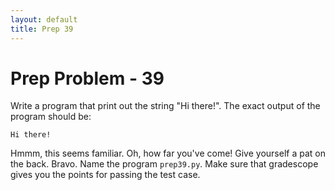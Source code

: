 ```yaml
---
layout: default
title: Prep 39
---
```


# Prep Problem - 39

Write a program that print out the string "Hi there!".
The exact output of the program should be:

```
Hi there!
```

Hmmm, this seems familiar.
Oh, how far you've come!
Give yourself a pat on the back.
Bravo.
Name the program `prep39.py`.
Make sure that gradescope gives you the points for passing the test case.


